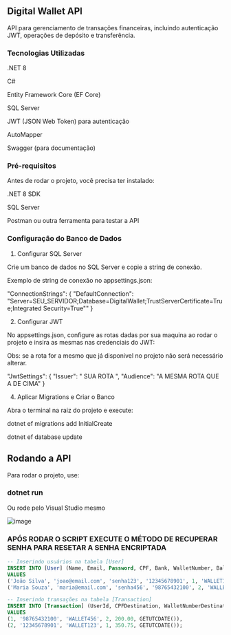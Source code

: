 ## Digital Wallet API

API para gerenciamento de transações financeiras, incluindo autenticação JWT, operações de depósito e transferência.

### Tecnologias Utilizadas

.NET 8

C#

Entity Framework Core (EF Core)

SQL Server

JWT (JSON Web Token) para autenticação

AutoMapper

Swagger (para documentação)

### Pré-requisitos

Antes de rodar o projeto, você precisa ter instalado:

.NET 8 SDK

SQL Server

Postman ou outra ferramenta para testar a API

### Configuração do Banco de Dados


1. Configurar SQL Server
   
Crie um banco de dados no SQL Server e copie a string de conexão.

Exemplo de string de conexão no appsettings.json:

"ConnectionStrings": {
  "DefaultConnection": "Server=SEU_SERVIDOR;Database=DigitalWallet;TrustServerCertificate=True;Integrated Security=True""
}


2. Configurar JWT
   
No appsettings.json, configure as rotas dadas por sua maquina ao rodar o projeto e insira as mesmas nas credenciais do JWT:

Obs: se a rota for a mesmo que já disponivel no projeto não será necessário alterar.

"JwtSettings": {
  "Issuer": " SUA ROTA ",
  "Audience": "A MESMA ROTA QUE A DE CIMA"
}


4. Aplicar Migrations e Criar o Banco
   
Abra o terminal na raiz do projeto e execute:

dotnet ef migrations add InitialCreate

dotnet ef database update

## Rodando a API

Para rodar o projeto, use:

### dotnet run 

Ou rode pelo Visual Studio mesmo

![image](https://github.com/user-attachments/assets/00d7aab8-e8cd-4e60-81b6-4ecfd9135caa)

### APÓS RODAR O SCRIPT EXECUTE O MÉTODO DE RECUPERAR SENHA PARA RESETAR A SENHA ENCRIPTADA
```sql
-- Inserindo usuários na tabela [User]
INSERT INTO [User] (Name, Email, Password, CPF, Bank, WalletNumber, Balance)
VALUES 
('João Silva', 'joao@email.com', 'senha123', '12345678901', 1, 'WALLET123', 1000.00),
('Maria Souza', 'maria@email.com', 'senha456', '98765432100', 2, 'WALLET456', 1500.50);

-- Inserindo transações na tabela [Transaction]
INSERT INTO [Transaction] (UserId, CPFDestination, WalletNumberDestination, Bank, Value, TransactionTime)
VALUES 
(1, '98765432100', 'WALLET456', 2, 200.00, GETUTCDATE()),
(2, '12345678901', 'WALLET123', 1, 350.75, GETUTCDATE());




